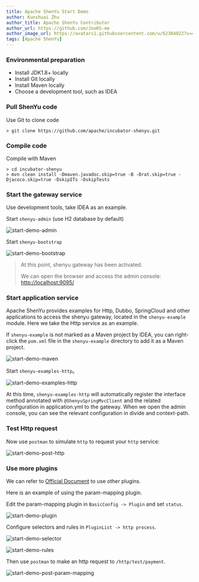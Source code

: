 ```yaml
---
title: Apache ShenYu Start Demo
author: Kunshuai Zhu
author_title: Apache ShenYu Contributor
author_url: https://github.com/JooKS-me
author_image_url: https://avatars1.githubusercontent.com/u/62384022?v=4
tags: [Apache ShenYu]
---
```


### Environmental preparation

- Install JDK1.8+ locally
- Install Git locally
- Install Maven locally
- Choose a development tool, such as IDEA

### Pull ShenYu code

Use Git to clone code

```shell
> git clone https://github.com/apache/incubator-shenyu.git
```

### Compile code

Compile with Maven

```shell
> cd incubator-shenyu
> mvn clean install -Dmaven.javadoc.skip=true -B -Drat.skip=true -Djacoco.skip=true -DskipITs -DskipTests
```

### Start the gateway service

Use development tools, take IDEA as an example.

Start `shenyu-admin` (use H2 database by default)

![start-demo-admin](/img/activities/start-demo/start-demo-admin.png)

Start `shenyu-bootstrap`

![start-demo-bootstrap](/img/activities/start-demo/start-demo-bootstrap.png)

> At this point, shenyu gateway has been activated.
>
> We can open the browser and access the admin console: [http://localhost:9095/](http://localhost:9095/)

### Start application service

Apache ShenYu provides examples for Http, Dubbo, SpringCloud and other applications to access the shenyu gateway, located in the `shenyu-example` module. Here we take the Http service as an example.

If `shenyu-example` is not marked as a Maven project by IDEA, you can right-click the `pom.xml` file in the `shenyu-example` directory to add it as a Maven project.

![start-demo-maven](/img/activities/start-demo/start-demo-maven.png)

Start `shenyu-examples-http`。

![start-demo-examples-http](/img/activities/start-demo/start-demo-examples-http.png)

At this time, `shenyu-examples-http` will automatically register the interface method annotated with `@ShenyuSpringMvcClient` and the related configuration in application.yml to the gateway. When we open the admin console, you can see the relevant configuration in divide and context-path.

### Test Http request

Now use `postman` to simulate `http` to request your `http` service:

![start-demo-post-http](/img/activities/start-demo/start-demo-post-http.png)

### Use more plugins

We can refer to [Official Document](../docs/index) to use other plugins.

Here is an example of using the param-mapping plugin.

Edit the param-mapping plugin in `BasicConfig -> Plugin` and set `status`.

![start-demo-plugin](/img/activities/start-demo/start-demo-plugin.png)

Configure selectors and rules in `PluginList -> http process`.

![start-demo-selector](/img/activities/start-demo/start-demo-selector.png)

![start-demo-rules](/img/activities/start-demo/start-demo-rules.png)

Then use `postman` to make an http request to `/http/test/payment`.

![start-demo-post-param-mapping](/img/activities/start-demo/start-demo-post-param-mapping.png)
